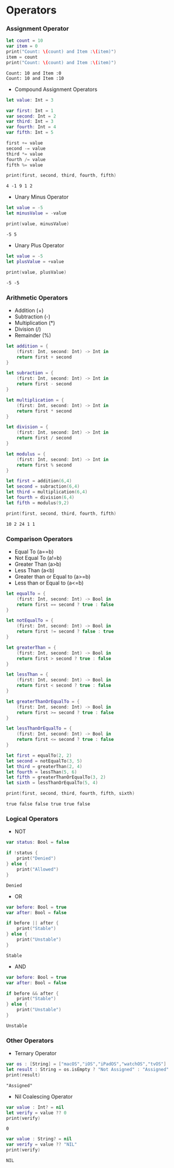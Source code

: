 # Operators

### Assignment Operator
```swift
let count = 10
var item = 0
print("Count: \(count) and Item :\(item)")
item = count
print("Count: \(count) and Item :\(item)")
```
```
Count: 10 and Item :0
Count: 10 and Item :10
```

- Compound Assignment Operators

```swift
let value: Int = 3

var first: Int = 1
var second: Int = 2
var third: Int = 3
var fourth: Int = 4
var fifth: Int = 5

first += value
second -= value
third *= value
fourth /= value
fifth %= value

print(first, second, third, fourth, fifth)
```
```
4 -1 9 1 2
```

- Unary Minus Operator

```swift
let value = -5
let minusValue = -value

print(value, minusValue)
```
```
-5 5
```

- Unary Plus Operator

```swift
let value = -5
let plusValue = +value

print(value, plusValue)
```
```
-5 -5
```

### Arithmetic Operators
- Addition (+)
- Subtraction (-)
- Multiplication (*)
- Division (/)
- Remainder (%)

```swift
let addition = {
    (first: Int, second: Int) -> Int in
    return first + second
}

let subraction = {
    (first: Int, second: Int) -> Int in
    return first - second
}

let multiplication = {
    (first: Int, second: Int) -> Int in
    return first * second
}

let division = {
    (first: Int, second: Int) -> Int in
    return first / second
}

let modulus = {
    (first: Int, second: Int) -> Int in
    return first % second
}

let first = addition(6,4)
let second = subraction(6,4)
let third = multiplication(6,4)
let fourth = division(6,4)
let fifth = modulus(9,2)

print(first, second, third, fourth, fifth)
```
```
10 2 24 1 1
```

### Comparison Operators
- Equal To (a==b)
- Not Equal To (a!=b)
- Greater Than (a>b)
- Less Than (a<b)
- Greater than or Equal to (a>=b)
- Less than or Equal to (a<=b)

```swift
let equalTo = {
    (first: Int, second: Int) -> Bool in
    return first == second ? true : false
}

let notEqualTo = {
    (first: Int, second: Int) -> Bool in
    return first != second ? false : true
}

let greaterThan = {
    (first: Int, second: Int) -> Bool in
    return first > second ? true : false
}

let lessThan = {
    (first: Int, second: Int) -> Bool in
    return first < second ? true : false
}

let greaterThanOrEqualTo = {
    (first: Int, second: Int) -> Bool in
    return first >= second ? true : false
}

let lessThanOrEqualTo = {
    (first: Int, second: Int) -> Bool in
    return first <= second ? true : false
}

let first = equalTo(2, 2)
let second = notEqualTo(3, 5)
let third = greaterThan(2, 4)
let fourth = lessThan(5, 6)
let fifth = greaterThanOrEqualTo(3, 2)
let sixth = lessThanOrEqualTo(5, 4)

print(first, second, third, fourth, fifth, sixth)
```
```
true false false true true false
```

### Logical Operators

- NOT

```swift
var status: Bool = false

if !status {
    print("Denied")
} else {
    print("Allowed")
}
```
```
Denied
```

- OR

```swift
var before: Bool = true
var after: Bool = false

if before || after {
    print("Stable")
} else {
    print("Unstable")
}
```
```
Stable
```

- AND

```swift
var before: Bool = true
var after: Bool = false

if before && after {
    print("Stable")
} else {
    print("Unstable")
}
```
```
Unstable
```

### Other Operators

- Ternary Operator
```swift
var os : [String] = ["macOS","iOS","iPadOS","watchOS","tvOS"]
let result : String = os.isEmpty ? "Not Assigned" : "Assigned"
print(result)
```
```
"Assigned"
```

- Nil Coalescing Operator

```swift
var value : Int? = nil
let verify = value ?? 0
print(verify)
```
```
0
```
```swift
var value : String? = nil
var verify = value ?? "NIL"
print(verify)

```
```
NIL
```
